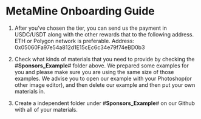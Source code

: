 # MetaMine Onboarding Guide
1. After you’ve chosen the tier, you can send us the payment in USDC/USDT along with the other rewards that  to the following address. ETH or Polygon network is preferable. Address: 0x05060Fa97e54a812d1E15cEc6c34e79f74eBD0b3

2. Check what kinds of materials that you need to provide by checking the #**Sponsors_Example**# folder above. We prepared some examples for you and please make sure you are using the same size of those examples. We advise you to open our example with your Photoshop(or other image editor), and then delete our example and then put your own materials in.

3. Create a independent folder under #**Sponsors_Example**# on our Github with all of your materials.
